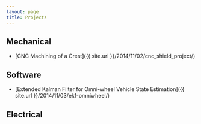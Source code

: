 ```yaml
---
layout: page
title: Projects
---
```


## Mechanical

* [CNC Machining of a Crest]({{ site.url }}/2014/11/02/cnc_shield_project/)

## Software

* [Extended Kalman Filter for Omni-wheel Vehicle State Estimation]({{ site.url }}/2014/11/03/ekf-omniwheel/)

## Electrical
